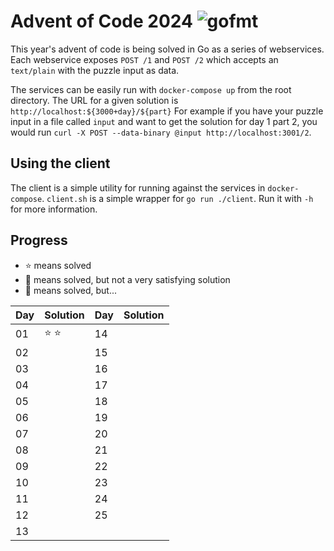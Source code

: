# Advent of Code 2024 ![gofmt](https://github.com/terminalnode/adventofcode2024/workflows/gofmt/badge.svg)
This year's advent of code is being solved in Go as a series of webservices.
Each webservice exposes `POST /1` and `POST /2` which accepts an `text/plain`
with the puzzle input as data.

The services can be easily run with `docker-compose up` from the root directory.
The URL for a given solution is `http://localhost:${3000+day}/${part}` For example
if you have your puzzle input in a file called `input` and want to get the solution for
day 1 part 2, you would run `curl -X POST --data-binary @input http://localhost:3001/2`.

## Using the client
The client is a simple utility for running against the services in `docker-compose`.
`client.sh` is a simple wrapper for `go run ./client`. Run it with `-h` for more 
information.

## Progress
* ⭐ means solved
* 🥸 means solved, but not a very satisfying solution
* 💩 means solved, but...

| Day | Solution | Day | Solution |
|-----|----------|-----|----------|
| 01  | ⭐ ⭐      | 14  |          |
| 02  |          | 15  |          |
| 03  |          | 16  |          |
| 04  |          | 17  |          |
| 05  |          | 18  |          |
| 06  |          | 19  |          |
| 07  |          | 20  |          |
| 08  |          | 21  |          |
| 09  |          | 22  |          |
| 10  |          | 23  |          |
| 11  |          | 24  |          |
| 12  |          | 25  |          |
| 13  |          |     |          |
